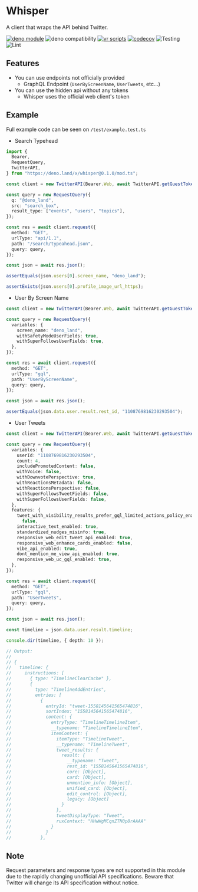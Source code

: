 # Whisper

A client that wraps the API behind Twitter.

[![deno module](https://shield.deno.dev/x/whisper)](https://deno.land/x/whisper)
![deno compatibility](https://shield.deno.dev/deno/^1.24)
[![vr scripts](https://badges.velociraptor.run/flat.svg)](https://velociraptor.run)
[![codecov](https://codecov.io/gh/p1atdev/whisper/branch/main/graph/badge.svg?token=S37OD55SBF)](https://codecov.io/gh/p1atdev/whisper)
![Testing](https://github.com/p1atdev/whisper/actions/workflows/test.yaml/badge.svg)
![Lint](https://github.com/p1atdev/whisper/actions/workflows/lint.yaml/badge.svg)

## Features

- You can use endpoints not officially provided
  - GraphQL Endpoint (`UserByScreenName`, `UserTweets`, etc...)
- You can use the hidden api without any tokens
  - Whisper uses the official web client's token

## Example

Full example code can be seen on `/test/example.test.ts`

- Search Typehead

```ts
import {
  Bearer,
  RequestQuery,
  TwitterAPI,
} from "https://deno.land/x/whisper@0.1.0/mod.ts";

const client = new TwitterAPI(Bearer.Web, await TwitterAPI.getGuestToken());

const query = new RequestQuery({
  q: "@deno_land",
  src: "search_box",
  result_type: ["events", "users", "topics"],
});

const res = await client.request({
  method: "GET",
  urlType: "api/1.1",
  path: "/search/typeahead.json",
  query: query,
});

const json = await res.json();

assertEquals(json.users[0].screen_name, "deno_land");

assertExists(json.users[0].profile_image_url_https);
```

- User By Screen Name

```ts
const client = new TwitterAPI(Bearer.Web, await TwitterAPI.getGuestToken());

const query = new RequestQuery({
  variables: {
    screen_name: "deno_land",
    withSafetyModeUserFields: true,
    withSuperFollowsUserFields: true,
  },
});

const res = await client.request({
  method: "GET",
  urlType: "gql",
  path: "UserByScreenName",
  query: query,
});

const json = await res.json();

assertEquals(json.data.user.result.rest_id, "1108769816230293504");
```

- User Tweets

```ts
const client = new TwitterAPI(Bearer.Web, await TwitterAPI.getGuestToken());

const query = new RequestQuery({
  variables: {
    userId: "1108769816230293504",
    count: 4,
    includePromotedContent: false,
    withVoice: false,
    withDownvotePerspective: true,
    withReactionsMetadata: false,
    withReactionsPerspective: false,
    withSuperFollowsTweetFields: false,
    withSuperFollowsUserFields: false,
  },
  features: {
    tweet_with_visibility_results_prefer_gql_limited_actions_policy_enabled:
      false,
    interactive_text_enabled: true,
    standardized_nudges_misinfo: true,
    responsive_web_edit_tweet_api_enabled: true,
    responsive_web_enhance_cards_enabled: false,
    vibe_api_enabled: true,
    dont_mention_me_view_api_enabled: true,
    responsive_web_uc_gql_enabled: true,
  },
});

const res = await client.request({
  method: "GET",
  urlType: "gql",
  path: "UserTweets",
  query: query,
});

const json = await res.json();

const timeline = json.data.user.result.timeline;

console.dir(timeline, { depth: 10 });

// Output:
//
// {
//   timeline: {
//     instructions: [
//       { type: "TimelineClearCache" },
//       {
//         type: "TimelineAddEntries",
//         entries: [
//           {
//             entryId: "tweet-1558145641565474816",
//             sortIndex: "1558145641565474816",
//             content: {
//               entryType: "TimelineTimelineItem",
//               __typename: "TimelineTimelineItem",
//               itemContent: {
//                 itemType: "TimelineTweet",
//                 __typename: "TimelineTweet",
//                 tweet_results: {
//                   result: {
//                     __typename: "Tweet",
//                     rest_id: "1558145641565474816",
//                     core: [Object],
//                     card: [Object],
//                     unmention_info: [Object],
//                     unified_card: [Object],
//                     edit_control: [Object],
//                     legacy: [Object]
//                   }
//                 },
//                 tweetDisplayType: "Tweet",
//                 ruxContext: "HHwWgMCqnZTN0p8rAAAA"
//               }
//             }
//           },
```

## Note

Request parameters and response types are not supported in this module due to
the rapidly changing unofficial API specifications. Beware that Twitter will
change its API specification without notice.
